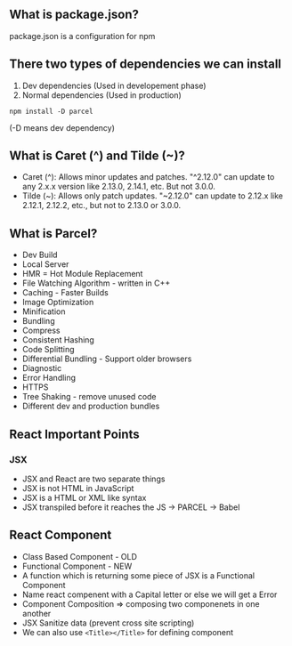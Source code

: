 ## What is package.json?

package.json is a configuration for npm

## There two types of dependencies we can install

1. Dev dependencies (Used in developement phase)
2. Normal dependencies (Used in production)

```
npm install -D parcel
```

(-D means dev dependency)

## What is Caret (^) and Tilde (~)?

- Caret (^): Allows minor updates and patches. "^2.12.0" can update to any 2.x.x version like 2.13.0, 2.14.1, etc. But not 3.0.0.
- Tilde (~): Allows only patch updates. "~2.12.0" can update to 2.12.x like 2.12.1, 2.12.2, etc., but not to 2.13.0 or 3.0.0.

## What is Parcel?

- Dev Build
- Local Server
- HMR = Hot Module Replacement
- File Watching Algorithm - written in C++
- Caching - Faster Builds
- Image Optimization
- Minification
- Bundling
- Compress
- Consistent Hashing
- Code Splitting
- Differential Bundling - Support older browsers
- Diagnostic
- Error Handling
- HTTPS
- Tree Shaking - remove unused code
- Different dev and production bundles

## React Important Points

### JSX

- JSX and React are two separate things
- JSX is not HTML in JavaScript
- JSX is a HTML or XML like syntax
- JSX transpiled before it reaches the JS -> PARCEL -> Babel

## React Component

- Class Based Component - OLD
- Functional Component - NEW
- A function which is returning some piece of JSX is a Functional Component
- Name react compenent with a Capital letter or else we will get a Error
- Component Composition => composing two componenets in one another
- JSX Sanitize data (prevent cross site scripting)
- We can also use `<Title></Title>` for defining component
